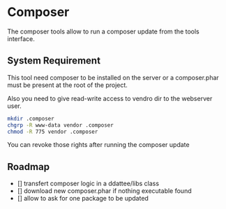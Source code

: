 Composer
========

The composer tools allow to run a composer update from the tools interface.

System Requirement
------------------

This tool need composer to be installed on the server or a composer.phar must be present at the root of the project.

Also you need to give read-write access to vendro dir to the webserver user.
```bash
mkdir .composer
chgrp -R www-data vendor .composer
chmod -R 775 vendor .composer
```

You can revoke those rights after running the composer update

Roadmap
-------

- [] transfert composer logic in a ddattee/libs class
- [] download new composer.phar if nothing executable found
- [] allow to ask for one package to be updated

